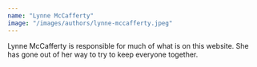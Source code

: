 ```yaml
---
name: "Lynne McCafferty"
image: "/images/authors/lynne-mccafferty.jpeg"
---
```

Lynne McCafferty is responsible for much of what is on this website. She has gone out of her way to try to keep everyone together.
